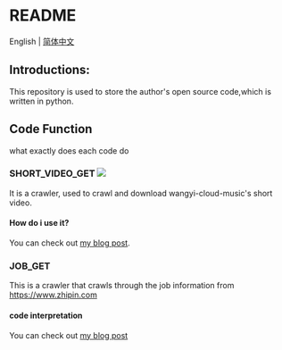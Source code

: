 # README

English | [简体中文](https://github.com/pythonqi/code/blob/master/README_zh.md)

## Introductions:

This repository is used to store the author's open source code,which is written in python.



## Code Function

what exactly does each code do

### SHORT_VIDEO_GET ![](http://p8paxmsip.bkt.clouddn.com/github/cloudmusic.png)

It is a crawler, used to crawl and download wangyi-cloud-music's short video.

#### How do i use it?

You can check out [my blog post](http://pythonqi.com/2018/05/23/python爬虫下载网易云音乐短视频/).



### JOB_GET

This is a crawler that crawls through the job information from https://www.zhipin.com

#### code interpretation

You can check out [my blog post](http://pythonqi.com/2018/05/26/python%E7%88%AC%E8%99%AB%E7%88%AC%E5%8F%96BOSS%E7%9B%B4%E8%81%98%E7%BD%91/)



